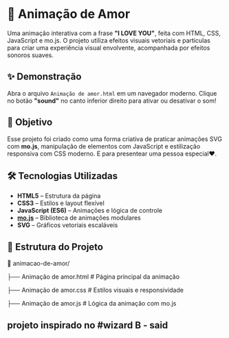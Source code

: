 # 💖 Animação de Amor

Uma animação interativa com a frase **"I LOVE YOU"**, feita com HTML, CSS, JavaScript e mo.js. O projeto utiliza efeitos visuais vetoriais e partículas para criar uma experiência visual envolvente, acompanhada por efeitos sonoros suaves.

## ✨ Demonstração

Abra o arquivo `Animação de amor.html` em um navegador moderno. Clique no botão **"sound"** no canto inferior direito para ativar ou desativar o som!

## 🎯 Objetivo

Esse projeto foi criado como uma forma criativa de praticar animações SVG com **mo.js**, manipulação de elementos com JavaScript e estilização responsiva com CSS moderno. E para presentear uma pessoa especial❤️. 

## 🛠 Tecnologias Utilizadas

- **HTML5** – Estrutura da página
- **CSS3** – Estilos e layout flexível
- **JavaScript (ES6)** – Animações e lógica de controle
- **[mo.js](https://mojs.github.io/)** – Biblioteca de animações modulares
- **SVG** – Gráficos vetoriais escaláveis

## 📁 Estrutura do Projeto
📁 animacao-de-amor/

├── Animação de amor.html   # Página principal da animação

├── Animação de amor.css    # Estilos visuais e responsividade

├── Animação de amor.js     # Lógica da animação com mo.js

## projeto inspirado no #wizard B - said
